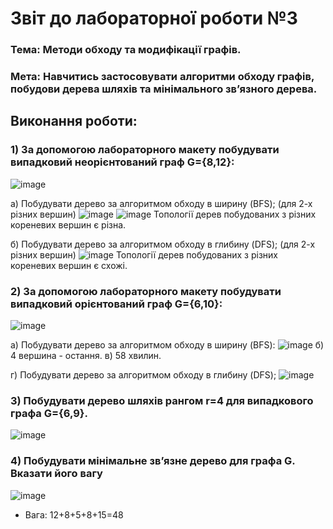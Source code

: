 # Звіт до лабораторної роботи №3

### Тема: Методи обходу та модифікації графів.

### Мета: Навчитись застосовувати алгоритми обходу графів, побудови дерева шляхів та мінімального зв’язного дерева.

## Виконання роботи:
### 1) За допомогою лабораторного макету побудувати випадковий неорієнтований граф G={8,12}:
![image](https://github.com/KaterynaBesaga/besaga---Lab---TOTK---2021-/blob/main/Lab-3/sc30.png)

a) Побудувати дерево за алгоритмом обходу в ширину (BFS); (для 2-х різних вершин)
![image](https://github.com/offtarget/basics-of-telecommunications/blob/main/lab3/2.png)
![image](https://github.com/offtarget/basics-of-telecommunications/blob/main/lab3/3.png)
Топології дерев побудованих з різних кореневих вершин є різна.

б) Побудувати дерево за алгоритмом обходу в глибину (DFS); (для 2-х різних вершин)
![image](https://github.com/offtarget/basics-of-telecommunications/blob/main/lab3/4.png)
Топології дерев побудованих з різних кореневих вершин є схожі.

### 2) За допомогою лабораторного макету побудувати випадковий орієнтований граф G={6,10}:
![image](https://github.com/offtarget/basics-of-telecommunications/blob/main/lab3/5.png)

а) Побудувати дерево за алгоритмом обходу в ширину (BFS):
![image](https://github.com/offtarget/basics-of-telecommunications/blob/main/lab3/6.png)
б) 4 вершина - остання.
в) 58 хвилин.

г) Побудувати дерево за алгоритмом обходу в глибину (DFS);
![image](https://github.com/offtarget/basics-of-telecommunications/blob/main/lab3/7.png)

### 3) Побудувати дерево шляхів рангом r=4 для випадкового графа G={6,9}.
![image](https://github.com/offtarget/basics-of-telecommunications/blob/main/lab3/8.png)

### 4) Побудувати мінімальне зв’язне дерево для графа G. Вказати його вагу
![image](https://github.com/offtarget/basics-of-telecommunications/blob/main/lab3/9.png)

* Вага: 12+8+5+8+15=48

